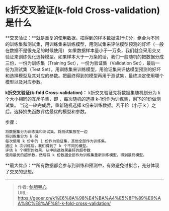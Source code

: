# k折交叉验证(k-fold Cross-validation)是什么

<script type="text/javascript" src="/js/src/bai.js"></script>


**交叉验证：**就是重复的使用数据，把得到的样本数据进行切分，组合为不同的训练集和测试集，用训练集来训练模型，用测试集来评估模型预测的好坏（一般在数据不是很充足的时候使用）
如果数据样本量小于一万条，我们就会采用交叉验证来训练优化选择模型。如果样本大于一万条的话，我们一般随机的把数据分成三份，一份为训练集（Training Set），一份为验证集（Validation Set），最后一份为测试集（Test Set）。用训练集来训练模型，用验证集来评估模型预测的好坏和选择模型及其对应的参数。把最终得到的模型再用于测试集，最终决定使用哪个模型以及对应参数。



**k折交叉验证(k-fold Cross-validation)：**
k折交叉验证先将数据集随机划分为 k个大小相同的互斥子集，即 ，每次随机的选择 k-1份作为训练集，剩下的1份做测试集。
当这一轮完成后，重新随机选择 k份来训练数据。若干轮（小于 k ）之后，选择损失函数评估最优的模型和参数。

步骤：
```bash
将数据集分为训练集和测试集，将测试集放在一边
将训练集分为 k 份
每次使用 k 份中的 1 份作为验证集，其他全部作为训练集。
通过 k 次训练后，我们得到了 k 个不同的模型。
评估 k 个模型的效果，从中挑选效果最好的超参数
使用最优的超参数，然后将 k 份数据全部作为训练集重新训练模型，得到最终模型。
```

**最大优点：**所有数据都会参与到训练和预测中，有效避免过拟合，充分体现了交叉的思想。








---

> 作者: [剑胆琴心](http://geoer.cn)  
> URL: https://geoer.cn/k%E6%8A%98%E4%BA%A4%E5%8F%89%E9%AA%8C%E8%AF%81-k-fold-cross-validation/  

